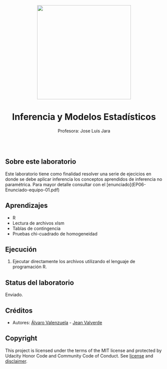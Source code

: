 <div align="center"><img width="300" src="https://aulavirtual.educacion.usach.cl/pluginfile.php/4354/mod_label/intro/Imago%20Univ%20de%20Santiago%202016_2.jpg"></div>
<h1 align="center">Inferencia y Modelos Estadísticos</h1>
<p align="center">Profesora: Jose Luis Jara</p>
<br>
<br>
<h2>Sobre este laboratorio</h2>
Este laboratorio tiene como finalidad resolver una serie de ejecicios en donde se debe aplicar inferencia los conceptos aprendidos de inferencia no paramétrica.
Para mayor detalle consultar con el [enunciado](EP06-Enunciado-equipo-01.pdf)

<h2>Aprendizajes</h2>

- R
- Lectura de archivos xlsm
- Tablas de contingencia
- Pruebas chi-cuadrado de homogeneidad

<h2>Ejecución</h2>

1. Ejecutar directamente los archivos utilizando el lenguaje de programación R.


<h2>Status del laboratorio</h2>
Enviado.

<h2>Créditos</h2>

- Autores: <a href="https://github.com/avalenfaro" target="_blank">Álvaro Valenzuela</a> - <a href="https://github.com/jeanValverde" target="_blank">Jean Valverde</a> 

<h2>Copyright</h2>
This project is licensed under the terms of the MIT license and protected by Udacity Honor Code and Community Code of Conduct. See <a href="LICENSE.md">license</a> and <a href="LICENSE.DISCLAIMER.md">disclaimer</a>.
